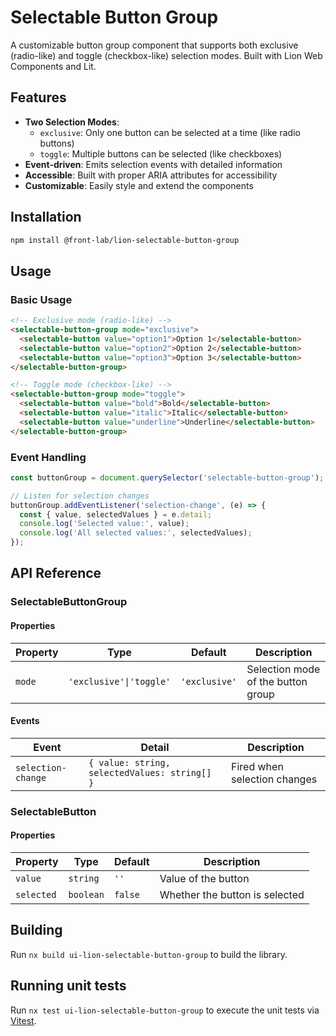 # Selectable Button Group

A customizable button group component that supports both exclusive (radio-like) and toggle (checkbox-like) selection modes. Built with Lion Web Components and Lit.

## Features

- **Two Selection Modes**:
  - `exclusive`: Only one button can be selected at a time (like radio buttons)
  - `toggle`: Multiple buttons can be selected (like checkboxes)
- **Event-driven**: Emits selection events with detailed information
- **Accessible**: Built with proper ARIA attributes for accessibility
- **Customizable**: Easily style and extend the components

## Installation

```bash
npm install @front-lab/lion-selectable-button-group
```

## Usage

### Basic Usage

```html
<!-- Exclusive mode (radio-like) -->
<selectable-button-group mode="exclusive">
  <selectable-button value="option1">Option 1</selectable-button>
  <selectable-button value="option2">Option 2</selectable-button>
  <selectable-button value="option3">Option 3</selectable-button>
</selectable-button-group>

<!-- Toggle mode (checkbox-like) -->
<selectable-button-group mode="toggle">
  <selectable-button value="bold">Bold</selectable-button>
  <selectable-button value="italic">Italic</selectable-button>
  <selectable-button value="underline">Underline</selectable-button>
</selectable-button-group>
```

### Event Handling

```javascript
const buttonGroup = document.querySelector('selectable-button-group');

// Listen for selection changes
buttonGroup.addEventListener('selection-change', (e) => {
  const { value, selectedValues } = e.detail;
  console.log('Selected value:', value);
  console.log('All selected values:', selectedValues);
});
```

## API Reference

### SelectableButtonGroup

#### Properties

| Property | Type | Default | Description |
|----------|------|---------|-------------|
| `mode` | `'exclusive'\|'toggle'` | `'exclusive'` | Selection mode of the button group |

#### Events

| Event | Detail | Description |
|-------|--------|-------------|
| `selection-change` | `{ value: string, selectedValues: string[] }` | Fired when selection changes |

### SelectableButton

#### Properties

| Property | Type | Default | Description |
|----------|------|---------|-------------|
| `value` | `string` | `''` | Value of the button |
| `selected` | `boolean` | `false` | Whether the button is selected |

## Building

Run `nx build ui-lion-selectable-button-group` to build the library.

## Running unit tests

Run `nx test ui-lion-selectable-button-group` to execute the unit tests via [Vitest](https://vitest.dev/).
